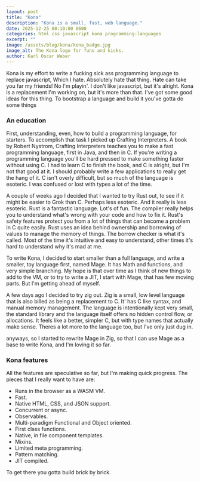```yaml
---
layout: post
title: "Kona"
description: "Kona is a small, fast, web language."
date: 2025-12-25 00:10:00 0600
categories: html css javascript kona programming-languages
excerpt: ""
image: /assets/blog/kona/kona_badge.jpg
image_alt: The Kona logo for funs and kicks.
author: Karl Oscar Weber
---
```


Kona is my effort to write a fucking sick ass programming language to replace javascript, Which I hate. Absolutely hate that thing. Hate can take you far my friends! No I'm playin'. I don't like javascript, but it's alright.  Kona is a replacement I'm working on, but it's more than that. I've got some good ideas for this thing. To bootstrap a language and build it you've gotta do some things

### An education

First, understanding, even, how to build a programming language, for starters. To accomplish that task I picked up Crafting Interpreters. A book by Robert Nystrom, Crafting Interpreters teaches you to make a fast programming language, first in Java, and then in C. If you're writing a programming language you'll be hard pressed to make something faster without using C. I had to learn C to finish the book, and C is alright, but I'm not that good at it. I should probably write a few applications to really get the hang of it. C isn't overly difficult, but so much of the language is esoteric. I was confused or lost with types a lot of the time.

A couple of weeks ago I decided that I wanted to try Rust out, to see if it might be easier to Grok than C. Perhaps less esoteric. And it really is less esoteric. Rust is a fantastic language. Lot's of fun. The compiler really helps you to understand what's wrong with your code and how to fix it. Rust's safety features protect you from a lot of things that can become a problem in C quite easily. Rust uses an idea behind ownership and borrowing of values to manage the memory of things. The borrow checker is what it's called. Most of the time it's intuitive and easy to understand, other times it's hard to understand why it's mad at me.

To write Kona, I decided to start smaller than a full language, and write a smaller, toy language first, named Mage. It has Math and functions, and very simple branching. My hope is that over time as I think of new things to add to the VM, or to try to write a JIT, I start with Mage, that has few moving parts. But I'm getting ahead of myself.

A few days ago I decided to try zig out. Zig is a small, low level language that is also billed as being a replacement to C. It' has C like syntax, and manual memory management. The language is intentionally kept very small, the standard library and the language itself offers no hidden control flow, or allocations. It feels like a better, simpler C, but with type names that actually make sense. Theres a lot more to the language too, but I've only just dug in.

anyways, so I started to rewrite Mage in Zig, so that I can use Mage as a base to write Kona, and I'm loving it so far.

### Kona features

All the features are speculative so far, but I'm making quick progress. The pieces that I really want to have are:

* Runs in the browser as a WASM VM.
* Fast.
* Native HTML, CSS, and JSON support.
* Concurrent or async.
* Observables.
* Multi-paradigm Functional and Object oriented.
* First class functions.
* Native, in file component templates.
* Mixins.
* Limited meta programming.
* Pattern matching.
* JIT compiled.

To get there you gotta build brick by brick.
